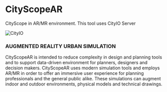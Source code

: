 # CityScopeAR
CityScope in AR/MR environment. This tool uses CityIO Server

![CityIO](https://static1.squarespace.com/static/537a1f91e4b0ccfe943c6bc6/t/57af60d1c534a5bee9b9b44b/1471111420213/?format=1500w)


### AUGMENTED REALITY URBAN SIMULATION
CityScopeAR is intended to reduce complexity in design and planning tools and to support data-driven environment for planners, designers and decision makers. CityScopeAR uses modern simulation tools and employs AR/MR  in order to offer an immersive user experience for planning professionals and the general public alike. These simulations can augment indoor and outdoor environments, physical models and technical drawings. 
